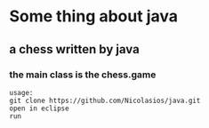 # Some thing about java

## a chess written by java

### the main class is the chess.game 

```
usage:
git clone https://github.com/Nicolasios/java.git
open in eclipse
run
```

